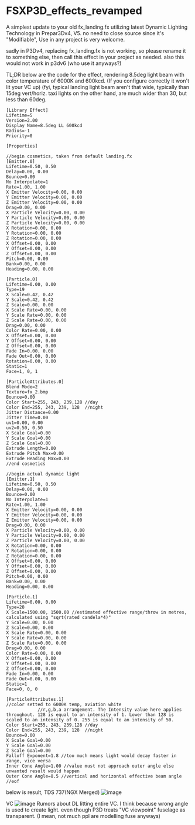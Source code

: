 # FSXP3D_effects_revamped
A simplest update to your old fx_landing.fx utilizing latest Dynamic Lighting Technology in Prepar3Dv4, V5.
no need to close source since it's "Modifiable", Use in any project is very welcome.

sadly in P3Dv4, replacing fx_landing.fx is not working, so please rename it to something else, then call this effect in your project as needed.
also this would not work in p3dv6 (who use it anyways?)

TL;DR
below are the code for the effect, rendering 8.5deg light beam with color temperature of 6000K and 600kcd. (If you configure correctly it won't lit your VC up)
(fyi, typical landing light beam aren't that wide, typically than 15deg vert/horiz. taxi lights on the other hand, are much wider than 30, but less than 60deg.
```
[Library Effect]
Lifetime=5
Version=2.00
Display Name=8.5deg LL 600kcd
Radius=-1
Priority=0

[Properties]

//begin cosmetics, taken from default landing.fx
[Emitter.0]
Lifetime=0.50, 0.50
Delay=0.00, 0.00
Bounce=0.00
No Interpolate=1
Rate=1.00, 1.00
X Emitter Velocity=0.00, 0.00
Y Emitter Velocity=0.00, 0.00
Z Emitter Velocity=0.00, 0.00
Drag=0.00, 0.00
X Particle Velocity=0.00, 0.00
Y Particle Velocity=0.00, 0.00
Z Particle Velocity=0.00, 0.00
X Rotation=0.00, 0.00
Y Rotation=0.00, 0.00
Z Rotation=0.00, 0.00
X Offset=0.00, 0.00
Y Offset=0.00, 0.00
Z Offset=0.00, 0.00
Pitch=0.00, 0.00
Bank=0.00, 0.00
Heading=0.00, 0.00

[Particle.0]
Lifetime=0.00, 0.00
Type=19
X Scale=0.42, 0.42
Y Scale=0.42, 0.42
Z Scale=0.00, 0.00
X Scale Rate=0.00, 0.00
Y Scale Rate=0.00, 0.00
Z Scale Rate=0.00, 0.00
Drag=0.00, 0.00
Color Rate=0.00, 0.00
X Offset=0.00, 0.00
Y Offset=0.00, 0.00
Z Offset=0.00, 0.00
Fade In=0.00, 0.00
Fade Out=0.00, 0.00
Rotation=0.00, 0.00
Static=1
Face=1, 0, 1

[ParticleAttributes.0]
Blend Mode=2
Texture=fx_2.bmp
Bounce=0.00
Color Start=255, 243, 239,128 //day
Color End=255, 243, 239, 128  //night
Jitter Distance=0.00
Jitter Time=0.00
uv1=0.00, 0.00
uv2=0.50, 0.50
X Scale Goal=0.00
Y Scale Goal=0.00
Z Scale Goal=0.00
Extrude Length=0.00
Extrude Pitch Max=0.00
Extrude Heading Max=0.00
//end cosmetics

//begin actual dynamic light
[Emitter.1]
Lifetime=0.50, 0.50
Delay=0.00, 0.00
Bounce=0.00
No Interpolate=1
Rate=1.00, 1.00
X Emitter Velocity=0.00, 0.00
Y Emitter Velocity=0.00, 0.00
Z Emitter Velocity=0.00, 0.00
Drag=0.00, 0.00
X Particle Velocity=0.00, 0.00
Y Particle Velocity=0.00, 0.00
Z Particle Velocity=0.00, 0.00
X Rotation=0.00, 0.00
Y Rotation=0.00, 0.00
Z Rotation=0.00, 0.00
X Offset=0.00, 0.00
Y Offset=0.00, 0.00
Z Offset=0.00, 0.00
Pitch=0.00, 0.00
Bank=0.00, 0.00
Heading=0.00, 0.00

[Particle.1]
Lifetime=0.00, 0.00
Type=28
X Scale=1500.00, 1500.00 //estimated effective range/throw in metres, calculated using "sqrt(rated candela*4)"
Y Scale=0.00, 0.00
Z Scale=0.00, 0.00
X Scale Rate=0.00, 0.00
Y Scale Rate=0.00, 0.00
Z Scale Rate=0.00, 0.00
Drag=0.00, 0.00
Color Rate=0.00, 0.00
X Offset=0.00, 0.00
Y Offset=0.00, 0.00
Z Offset=0.00, 0.00
Fade In=0.00, 0.00
Fade Out=0.00, 0.00
Static=1
Face=0, 0, 0

[ParticleAttributes.1]
//color setted to 6000K temp, aviation white
            //r,g,b,a arrangement. The Intensity value here applies throughout. 128 is equal to an intensity of 1. Lower than 128 is scaled to an intensity of 0. 255 is equal to an intensity of 50.
Color Start=255, 243, 239,128 //day
Color End=255, 243, 239, 128  //night
Bounce=0.00
X Scale Goal=0.00
Y Scale Goal=0.00
Z Scale Goal=0.00
Falloff Exponent=1.8 //too much means light would decay faster in range, vice versa
Inner Cone Angle=1.00 //value must not approach outer angle else unwanted result would happen
Outer Cone Angle=8.5 //vertical and horizontal effective beam angle
//eof

```
below is result, TDS 737(NGX Merged)
![image](https://github.com/GPUthesteve/P3D_LandingLightEffectUpd/assets/89721316/3ec13a7b-fb83-4fae-a65a-c9b0c332dd29)

VC
![image](https://github.com/GPUthesteve/P3D_LandingLightEffectUpd/assets/89721316/0c4fe356-4f20-4d40-a76c-cc33590bad89)
Rumors about DL litting entire VC. I think because wrong angle is used to create light. even though P3D treats "VC viewpoint" fuselage as transparent. (I mean, not much ppl are modelling fuse anyways)
